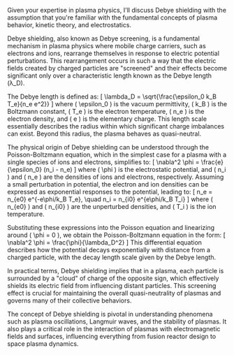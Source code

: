 Given your expertise in plasma physics, I'll discuss Debye shielding with the assumption that you're familiar with the fundamental concepts of plasma behavior, kinetic theory, and electrostatics.

Debye shielding, also known as Debye screening, is a fundamental mechanism in plasma physics where mobile charge carriers, such as electrons and ions, rearrange themselves in response to electric potential perturbations. This rearrangement occurs in such a way that the electric fields created by charged particles are "screened" and their effects become significant only over a characteristic length known as the Debye length (λ_D).

The Debye length is defined as:
\[ \lambda_D = \sqrt{\frac{\epsilon_0 k_B T_e}{n_e e^2}} \]
where \( \epsilon_0 \) is the vacuum permittivity, \( k_B \) is the Boltzmann constant, \( T_e \) is the electron temperature, \( n_e \) is the electron density, and \( e \) is the elementary charge. This length scale essentially describes the radius within which significant charge imbalances can exist. Beyond this radius, the plasma behaves as quasi-neutral.

The physical origin of Debye shielding can be understood through the Poisson-Boltzmann equation, which in the simplest case for a plasma with a single species of ions and electrons, simplifies to:
\[ \nabla^2 \phi = \frac{e}{\epsilon_0} (n_i - n_e) \]
where \( \phi \) is the electrostatic potential, and \( n_i \) and \( n_e \) are the densities of ions and electrons, respectively. Assuming a small perturbation in potential, the electron and ion densities can be expressed as exponential responses to the potential, leading to:
\[ n_e = n_{e0} e^{-e\phi/k_B T_e}, \quad n_i = n_{i0} e^{e\phi/k_B T_i} \]
where \( n_{e0} \) and \( n_{i0} \) are the unperturbed densities, and \( T_i \) is the ion temperature.

Substituting these expressions into the Poisson equation and linearizing around \( \phi = 0 \), we obtain the Poisson-Boltzmann equation in the form:
\[ \nabla^2 \phi = \frac{\phi}{\lambda_D^2} \]
This differential equation describes how the potential decays exponentially with distance from a charged particle, with the decay length scale given by the Debye length.

In practical terms, Debye shielding implies that in a plasma, each particle is surrounded by a "cloud" of charge of the opposite sign, which effectively shields its electric field from influencing distant particles. This screening effect is crucial for maintaining the overall quasi-neutrality of plasmas and governs many of their collective behaviors.

The concept of Debye shielding is pivotal in understanding phenomena such as plasma oscillations, Langmuir waves, and the stability of plasmas. It also plays a critical role in the interaction of plasmas with electromagnetic fields and surfaces, influencing everything from fusion reactor design to space plasma dynamics.
